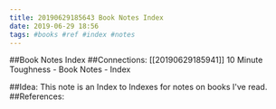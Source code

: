 ```yaml
---
title: 20190629185643 Book Notes Index
date: 2019-06-29 18:56
tags: #books #ref #index #notes
---
```

##Book Notes Index
##Connections:
[[20190629185941]] 10 Minute Toughness - Book Notes - Index

##Idea:
This note is an Index to Indexes for notes on books I've read.
##References:
